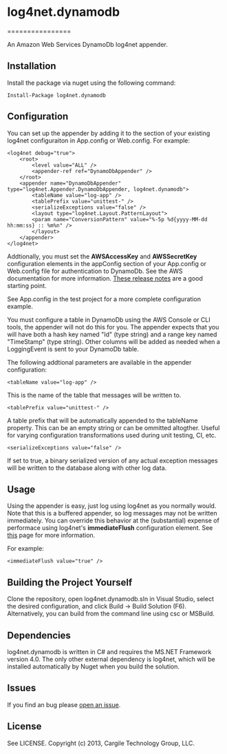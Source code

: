 # log4net.dynamodb
================

An Amazon Web Services DynamoDb log4net appender.

## Installation
Install the package via nuget using the following command:
```
Install-Package log4net.dynamodb
```

## Configuration
You can set up the appender by adding it to the <appenders> section of your existing log4net configuraiton in App.config or Web.config. 
For example:
```
<log4net debug="true">
	<root>
		<level value="ALL" />
		<appender-ref ref="DynamoDbAppender" />
	</root>
	<appender name="DynamoDbAppender" type="log4net.Appender.DynamoDbAppender, log4net.dynamodb">
		<tableName value="log-app" />
		<tablePrefix value="unittest-" />
		<serializeExceptions value="false" />
		<layout type="log4net.Layout.PatternLayout">
		<param name="ConversionPattern" value="%-5p %d{yyyy-MM-dd hh:mm:ss} :: %m%n" />
		</layout>
	</appender>
</log4net>
```

Addtionally, you must set the **AWSAccessKey** and **AWSSecretKey** configuration elements in the appConfig section of your App.config or 
Web.config file for authentication to DynamoDb. See the AWS documentation for more information. [These release notes](http://aws.amazon.com/releasenotes/.NET/7526512651260522) 
are a good starting point.

See App.config in the test project for a more complete configuration example.

You must configure a table in DynamoDb using the AWS Console or CLI tools, the appender will not do this for you. The appender expects 
that you will have both a hash key named "Id" (type string) and a range key named "TimeStamp" (type string). Other columns will be 
added as needed when a LoggingEvent is sent to your DynamoDb table.

The following addtional parameters are available in the appender configuration:
```
<tableName value="log-app" />
```
This is the name of the table that messages will be written to.

```
<tablePrefix value="unittest-" />
```
A table prefix that will be automatically appended to the tableName property. This can be an empty string or can be 
ommitted altogther. Useful for varying configuration transformations used during unit testing, CI, etc.

```
<serializeExceptions value="false" />
```
If set to true, a binary serialized version of any actual exception messages will be written to the database along 
with other log data. 

## Usage 
Using the appender is easy, just log using log4net as you normally would. Note that this is a buffered appender, so log messages may not 
be written immediately. You can override this behavior at the (substantial) expense of performace using log4net's **immediateFlush** configuration 
element. See [this](http://logging.apache.org/log4net/release/sdk/log4net.Appender.TextWriterAppender.ImmediateFlush.html) page for more information.

For example:
```
<immediateFlush value="true" />
```

## Building the Project Yourself
Clone the repository, open log4net.dynamodb.sln in Visual Studio, select the desired configuration, and click Build -> 
Build Solution (F6). Alternatively, you can build from the command line using csc or MSBuild.

## Dependencies
log4net.dynamodb is written in C# and requires the MS.NET Framework version 4.0. The only other external dependency
is log4net, which will be installed automatically by Nuget when you build the solution.

## Issues
If you find an bug please [open an issue](https://github.com/kcargile/log4net.dynamodb/issues).

## License
See LICENSE. Copyright (c) 2013, Cargile Technology Group, LLC.
